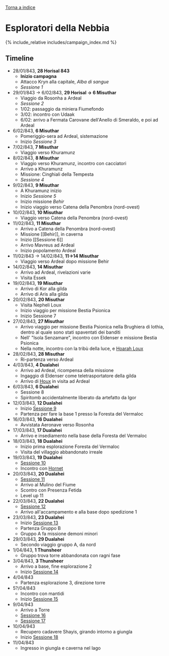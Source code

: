 [Torna a indice](../index.md)

# Esploratori della Nebbia

{% include_relative includes/campaign_index.md %}

## Timeline

* 28/01/843, **28 Horisal 843**
	* **Inizio campagna**
	* Attacco Kryn alla capitale, *Alba di sangue*
	* *Sessione 1*
* 29/01/843 -> 6/02/843, **29 Horisal -> 6 Misuthar**
	* Viaggio da Rosonha a Ardeal
	* *Sessione 2*
	* 1/02: passaggio da miniera Fiumefondo
	* 3/02: incontro con Udaak
	* 6/02: arrivo a Fermata Carovane dell'Anello di Smeraldo, e poi ad Ardeal
* 6/02/843, **6 Misuthar**
	* Pomeriggio-sera ad Ardeal, sistemazione
	* Inizio *Sessione 3*
* 7/02/843, **7 Misuthar**
	* Viaggio verso Khuramunz
* 8/02/843, **8 Misuthar**
	* Viaggio verso Khuramunz, incontro con cacciatori
	* Arrivo a Khuramunz
	* Missione: Cinghiali della Tempesta
	* *Sessione 4*
* 9/02/843, **9 Misuthar**
	* A Khuramunz inizio
	* Inizio *Sessione 5*
	* Inizio missione *Behir*
	* Inizio viaggio verso Catena della Penombra (nord-ovest)
* 10/02/843, **10 Misuthar**
	* Viaggio verso Catena della Penombra (nord-ovest)
* 11/02/843, **11 Misuthar**
	* Arrivo a Catena della Penombra (nord-ovest)
	* Missione [[Behir]], in caverna
	* Inizio [[Sessione 6]]
	* Arrivo Mavreus ad Ardeal
	* Inizio popolamento Ardeal
* 11/02/843 -> 14/02/843, **11->14 Misuthar**
	* Viaggio verso Ardeal dopo missione Behir
* 14/02/843, **14 Misuthar**
	* Arrivo ad Ardeal, rivelazioni varie
	* Visita Essek
* 19/02/843, **19 Misuthar**
	* Arrivo di Kor alla gilda
	* Arrivo di Aris alla gilda
* 20/02/843, **20 Misuthar**
	* Visita Nepheli Loux
	* Inizio viaggio per missione Bestia Psionica
	* Inizio Sessione 7
* 27/02/843, **27 Misuthar**
	* Arrivo viaggio per missione Bestia Psionica nella Brughiera di Iothia, dentro al quale sono stati spaventati dei banditi
	* Nell' "Isola Senzamare", incontro con Eldenser e missione Bestia Psionica
	* Nella notte, incontro con la tribù della luce, e [Hoarah Loux](npc#hoarah-loux)
* 28/02/843, **28 Misuthar**
	* Ri-partenza verso Ardeal
* 4/03/843, **4 Dualahei**
	* Arrivo ad Ardeal, ricompensa della missione
	* Ingaggio di Eldenser come teletrasportatore della gilda
	* Arrivo di [Houx](npc#houx-frestynn) in visita ad Ardeal
* 6/03/843, **6 Dualahei**
	* Sessione 8
	* Spiritomb accidentalmente liberato da artefatto da Igor
* 12/03/843, **12 Dualahei**
	* Inizio [Sessione 9](sessioni#sessione-9---il-villaggio-lungo-il-fiume)
	* Partenza per fare la base 1 presso la Foresta del Vermaloc
* 16/03/843, **16 Dualahei**
	* Avvistata Aeronave verso Rosonha
* 17/03/843, **17 Dualahei**
	* Arrivo e insediamento nella base della Foresta del Vermaloc
* 18/03/843, **18 Dualahei**
	* Inizio prima esplorazione Foresta del Vermaloc
	* Visita del villaggio abbandonato irreale
* 19/03/843, **19 Dualahei**
	* [Sessione 10](sessioni#sessione-10---soli-con-chi-è-solo)
	* Incontro con [Hornet](npc#hornet)
* 20/03/843, **20 Dualahei**
	* [Sessione 11](sessioni#sessione-11---jurassic-watermill)
	* Arrivo al Mulino del Fiume
	* Scontro con Presenza Fetida
	* Level up 11
* 22/03/843, **22 Dualahei**
	* [Sessione 12](sessioni#sessione-12---interludio-shopping-sogni-particolari)
	* Arrivo all'accampamento e alla base dopo spedizione 1
* 23/03/843, **23 Dualahei**
	* Inizio [Sessione 13](sessioni#sessione-13---nebbie-nebulose)
	* Partenza Gruppo B
	* Gruppo A fa missione demoni minori
* 29/03/843, **29 Dualahei**
	* Secondo viaggio gruppo A, da nord 
* 1/04/843, **1 Thunsheer**
	* Gruppo trova torre abbandonata con ragni fase
* 3/04/843, **3 Thunsheer**
	* Arrivo a base, fine esplorazione 2
	* Inizio [Sessione 14](sessioni#sessione-14---lame-sugli-alberi)
* 4/04/843
	* Partenza esplorazione 3, direzione torre
* 5?/04/843
	* Incontro con mantidi
	* Inizio [Sessione 15](sessioni#sessione-15---nebbia-sui-monti)
* 9/04/943
	* Arrivo a Torre
	* [Sessione 16](sessioni#sessione-16---shayis-di-hellfire)
	* [Sessione 17](sessioni#sessione-17---lo-studioso-e-il-burattinaio)
* 10/04/943
	* Recupero cadavere Shayis, girando intorno a giungla	
	* Inizio [Sessione 18](sessioni#sessione-18---occhi-nella-giungla)
* 11/04/843
	* Ingresso in giungla e caverna nel lago